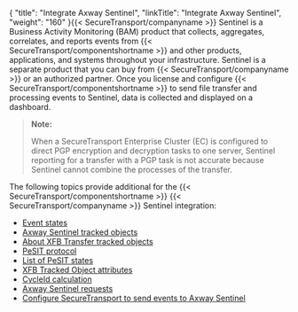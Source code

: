 {
    "title": "Integrate Axway Sentinel",
    "linkTitle": "Integrate Axway Sentinel",
    "weight": "160"
}{{< SecureTransport/companyname  >}} Sentinel is a Business Activity Monitoring (BAM) product that collects, aggregates, correlates, and reports events from {{< SecureTransport/componentshortname  >}} and other products, applications, and systems throughout your infrastructure. Sentinel is a separate product that you can buy from {{< SecureTransport/companyname  >}} or an authorized partner. Once you license and configure {{< SecureTransport/componentshortname  >}} to send file transfer and processing events to Sentinel, data is collected and displayed on a dashboard.

> **Note:**
>
> When a SecureTransport Enterprise Cluster (EC) is configured to direct PGP encryption and decryption tasks to one server, Sentinel reporting for a transfer with a PGP task is not accurate because Sentinel cannot combine the processes of the transfer.

The following topics provide additional for the {{< SecureTransport/componentshortname  >}} {{< SecureTransport/companyname  >}} Sentinel integration:

-   [Event states](r_st_sentineleventstates)
-   [Axway Sentinel tracked objects](r_st_sentineltrackedobjects)
-   [About XFB Transfer tracked objects](c_st_aboutxfb_to)
-   [PeSIT protocol](r_st_pesit_protocol)
-   [List of PeSIT states](r_st_listofpesitstates)
-   [XFB Tracked Object attributes](r_st_xfb_toattributes)
-   [CycleId calculation](r_st_cycleid)
-   [Axway Sentinel requests](r_st_sentinelrequests)
-   [Configure SecureTransport to send events to Axway Sentinel](t_st_sentinel)
